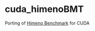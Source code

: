cuda_himenoBMT
==============

Porting of <a href="http://accc.riken.jp/HPC_e.html">Himeno Benchmark</a> for CUDA
